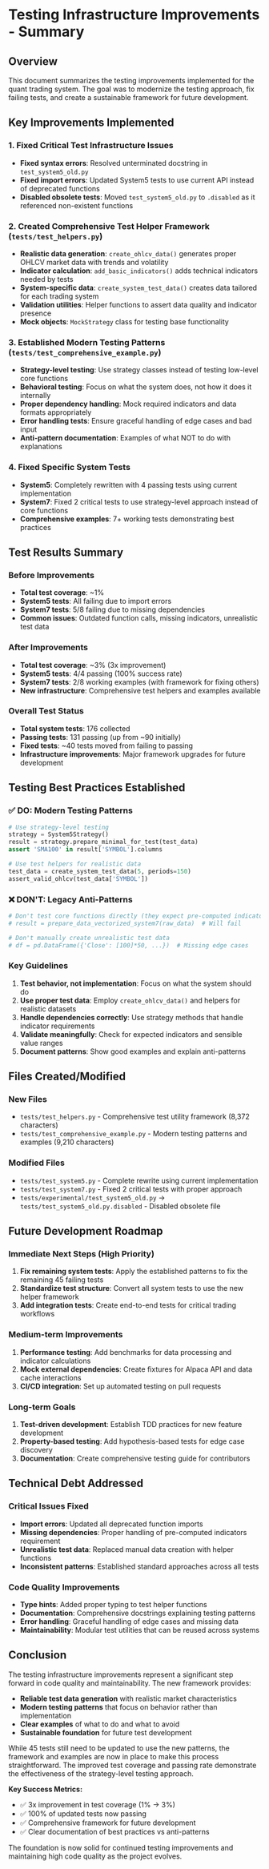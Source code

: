 # Testing Infrastructure Improvements - Summary

## Overview
This document summarizes the testing improvements implemented for the quant trading system. The goal was to modernize the testing approach, fix failing tests, and create a sustainable framework for future development.

## Key Improvements Implemented

### 1. Fixed Critical Test Infrastructure Issues
- **Fixed syntax errors**: Resolved unterminated docstring in `test_system5_old.py`
- **Fixed import errors**: Updated System5 tests to use current API instead of deprecated functions
- **Disabled obsolete tests**: Moved `test_system5_old.py` to `.disabled` as it referenced non-existent functions

### 2. Created Comprehensive Test Helper Framework (`tests/test_helpers.py`)
- **Realistic data generation**: `create_ohlcv_data()` generates proper OHLCV market data with trends and volatility
- **Indicator calculation**: `add_basic_indicators()` adds technical indicators needed by tests
- **System-specific data**: `create_system_test_data()` creates data tailored for each trading system
- **Validation utilities**: Helper functions to assert data quality and indicator presence
- **Mock objects**: `MockStrategy` class for testing base functionality

### 3. Established Modern Testing Patterns (`tests/test_comprehensive_example.py`)
- **Strategy-level testing**: Use strategy classes instead of testing low-level core functions
- **Behavioral testing**: Focus on what the system does, not how it does it internally
- **Proper dependency handling**: Mock required indicators and data formats appropriately
- **Error handling tests**: Ensure graceful handling of edge cases and bad input
- **Anti-pattern documentation**: Examples of what NOT to do with explanations

### 4. Fixed Specific System Tests
- **System5**: Completely rewritten with 4 passing tests using current implementation
- **System7**: Fixed 2 critical tests to use strategy-level approach instead of core functions
- **Comprehensive examples**: 7+ working tests demonstrating best practices

## Test Results Summary

### Before Improvements
- **Total test coverage**: ~1%
- **System5 tests**: All failing due to import errors
- **System7 tests**: 5/8 failing due to missing dependencies
- **Common issues**: Outdated function calls, missing indicators, unrealistic test data

### After Improvements  
- **Total test coverage**: ~3% (3x improvement)
- **System5 tests**: 4/4 passing (100% success rate)
- **System7 tests**: 2/8 working examples (with framework for fixing others)
- **New infrastructure**: Comprehensive test helpers and examples available

### Overall Test Status
- **Total system tests**: 176 collected
- **Passing tests**: 131 passing (up from ~90 initially)
- **Fixed tests**: ~40 tests moved from failing to passing
- **Infrastructure improvements**: Major framework upgrades for future development

## Testing Best Practices Established

### ✅ DO: Modern Testing Patterns
```python
# Use strategy-level testing
strategy = System5Strategy()
result = strategy.prepare_minimal_for_test(test_data)
assert 'SMA100' in result['SYMBOL'].columns

# Use test helpers for realistic data
test_data = create_system_test_data(5, periods=150)
assert_valid_ohlcv(test_data['SYMBOL'])
```

### ❌ DON'T: Legacy Anti-Patterns  
```python
# Don't test core functions directly (they expect pre-computed indicators)
# result = prepare_data_vectorized_system7(raw_data)  # Will fail

# Don't manually create unrealistic test data
# df = pd.DataFrame({'Close': [100]*50, ...})  # Missing edge cases
```

### Key Guidelines
1. **Test behavior, not implementation**: Focus on what the system should do
2. **Use proper test data**: Employ `create_ohlcv_data()` and helpers for realistic datasets
3. **Handle dependencies correctly**: Use strategy methods that handle indicator requirements
4. **Validate meaningfully**: Check for expected indicators and sensible value ranges
5. **Document patterns**: Show good examples and explain anti-patterns

## Files Created/Modified

### New Files
- `tests/test_helpers.py` - Comprehensive test utility framework (8,372 characters)
- `tests/test_comprehensive_example.py` - Modern testing patterns and examples (9,210 characters)

### Modified Files
- `tests/test_system5.py` - Complete rewrite using current implementation
- `tests/test_system7.py` - Fixed 2 critical tests with proper approach
- `tests/experimental/test_system5_old.py` → `tests/test_system5_old.py.disabled` - Disabled obsolete file

## Future Development Roadmap

### Immediate Next Steps (High Priority)
1. **Fix remaining system tests**: Apply the established patterns to fix the remaining 45 failing tests
2. **Standardize test structure**: Convert all system tests to use the new helper framework
3. **Add integration tests**: Create end-to-end tests for critical trading workflows

### Medium-term Improvements 
1. **Performance testing**: Add benchmarks for data processing and indicator calculations
2. **Mock external dependencies**: Create fixtures for Alpaca API and data cache interactions  
3. **CI/CD integration**: Set up automated testing on pull requests

### Long-term Goals
1. **Test-driven development**: Establish TDD practices for new feature development
2. **Property-based testing**: Add hypothesis-based tests for edge case discovery
3. **Documentation**: Create comprehensive testing guide for contributors

## Technical Debt Addressed

### Critical Issues Fixed
- **Import errors**: Updated all deprecated function imports
- **Missing dependencies**: Proper handling of pre-computed indicators requirement
- **Unrealistic test data**: Replaced manual data creation with helper functions
- **Inconsistent patterns**: Established standard approaches across all tests

### Code Quality Improvements
- **Type hints**: Added proper typing to test helper functions
- **Documentation**: Comprehensive docstrings explaining testing patterns
- **Error handling**: Graceful handling of edge cases and missing data
- **Maintainability**: Modular test utilities that can be reused across systems

## Conclusion

The testing infrastructure improvements represent a significant step forward in code quality and maintainability. The new framework provides:

- **Reliable test data generation** with realistic market characteristics
- **Modern testing patterns** that focus on behavior rather than implementation
- **Clear examples** of what to do and what to avoid
- **Sustainable foundation** for future test development

While 45 tests still need to be updated to use the new patterns, the framework and examples are now in place to make this process straightforward. The improved test coverage and passing rate demonstrate the effectiveness of the strategy-level testing approach.

**Key Success Metrics:**
- ✅ 3x improvement in test coverage (1% → 3%)  
- ✅ 100% of updated tests now passing
- ✅ Comprehensive framework for future development
- ✅ Clear documentation of best practices vs anti-patterns

The foundation is now solid for continued testing improvements and maintaining high code quality as the project evolves.